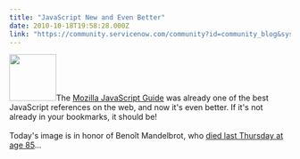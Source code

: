```yaml
---
title: "JavaScript New and Even Better"
date: 2010-10-18T19:58:28.000Z
link: "https://community.servicenow.com/community?id=community_blog&sys_id=a8aca225dbd0dbc01dcaf3231f961916"
---
```

<p><img  alt="" class="jive-image" src="5a7d1c4edb9c9704ed6af3231f9619b5.iix" style="width: auto; height: 84px;" />The <a title="eveloper.mozilla.org/en/JavaScript/Guide" href="https://developer.mozilla.org/en/JavaScript/Guide">Mozilla JavaScript Guide</a> was already one of the best JavaScript references on the web, and now it's even better. If it's not already in your bookmarks, it should be!<br /><br />Today's image is in honor of Benoît Mandelbrot, who <a title="w.nytimes.com/2010/10/17/us/17mandelbrot.html?hpw" href="http://www.nytimes.com/2010/10/17/us/17mandelbrot.html?hpw">died last Thursday at age 85</a>...</p>